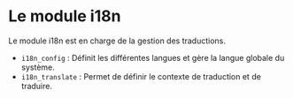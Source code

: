 # Le module i18n

Le module i18n est en charge de la gestion des traductions. 

- `i18n_config` : Définit les différentes langues et gère la langue globale du système.  
- `i18n_translate` : Permet de définir le contexte de traduction et de traduire. 